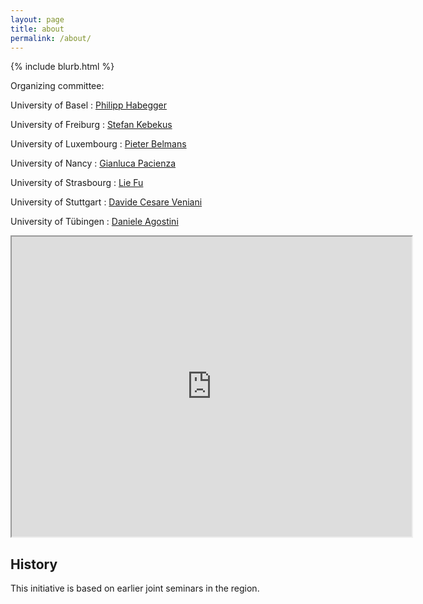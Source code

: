 ```yaml
---
layout: page
title: about
permalink: /about/
---
```


{% include blurb.html %}

Organizing committee:

University of Basel
: [Philipp Habegger](https://numbertheory.dmi.unibas.ch/habegger/)

University of Freiburg
: [Stefan Kebekus](https://cplx.vm.uni-freiburg.de/)

University of Luxembourg
: [Pieter Belmans](https://pbelmans.ncag.info)

University of Nancy
: [Gianluca Pacienza](https://iecl.univ-lorraine.fr/membre-iecl/pacienza-gianluca/)

University of Strasbourg
: [Lie Fu](https://irma.math.unistra.fr/~lfu/)

University of Stuttgart
: [Davide Cesare Veniani](https://www.idsr.uni-stuttgart.de/en/institute/Veniani/)

University of Tübingen
: [Daniele Agostini](https://www.math.uni-tuebingen.de/de/forschung/kombinatorische-algebraische-geometrie/personen/daniele-agostini)

<iframe src="https://www.google.com/maps/d/embed?mid=1AnGpg8zoFzSqQQQ5tGM6ngQyBmuWQ7w&ehbc=2E312F" width="640" height="480"></iframe>

## History

This initiative is based on earlier joint seminars in the region.

